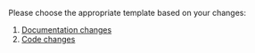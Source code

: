 <!-- 
Please choose the appropriate PR template:
For documentation changes: .github/PULL_REQUEST_TEMPLATE/documentation.md
For code changes: .github/PULL_REQUEST_TEMPLATE/code.md
-->

Please choose the appropriate template based on your changes:

1. [Documentation changes](?template=documentation.md)
2. [Code changes](?template=code.md)

<!-- After clicking one of the above links, the template will be loaded automatically --> 
